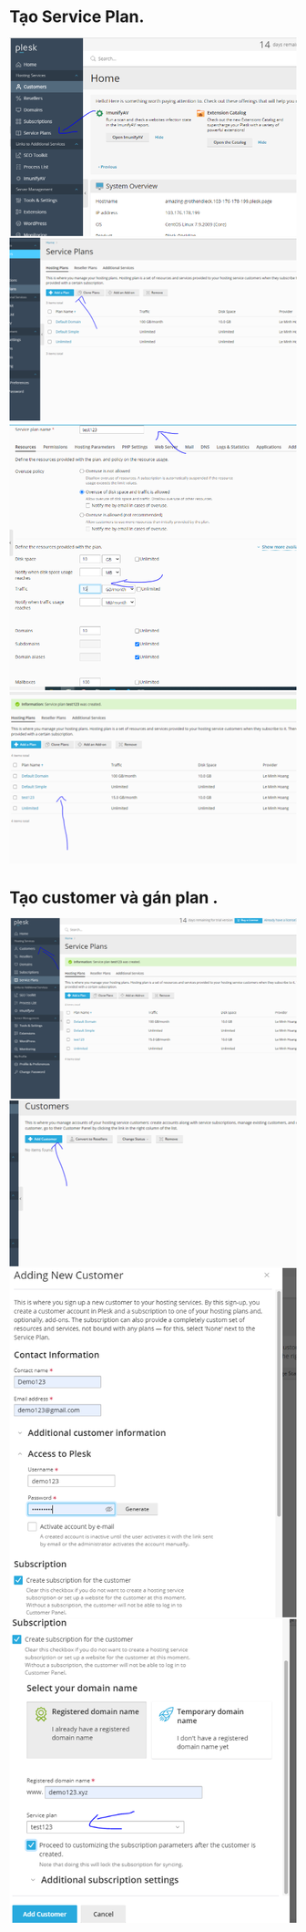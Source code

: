 # Tạo Service Plan.
<img src="image/1.PNG">
<img src="image/2.PNG">
<img src="image/3.PNG">
<img src="image/4.PNG">

# Tạo customer và gán plan .

<img src="image/5.PNG">
<img src="image/6.PNG">
<img src="image/7.PNG">
<img src="image/8.PNG">

